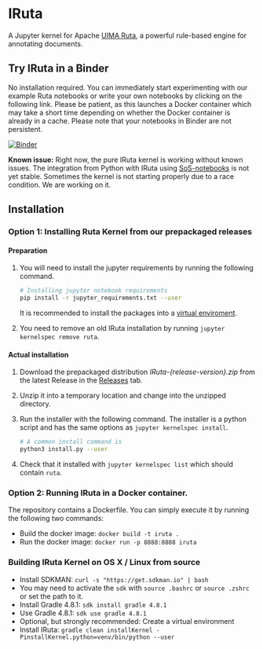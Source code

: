 # IRuta
A Jupyter kernel for Apache [UIMA Ruta](https://uima.apache.org/ruta.html), a powerful rule-based engine for annotating documents.

## Try IRuta in a Binder
No installation required. You can immediately start experimenting with our example Ruta notebooks or write your own notebooks by clicking on the following link.
Please be patient, as this launches a Docker container which may take a short time depending on whether the Docker container is already in a cache. Please note that your notebooks in Binder are not persistent.

[![Binder](https://mybinder.org/badge_logo.svg)](https://mybinder.org/v2/gh/averbis/IRuta/HEAD)

**Known issue:** Right now, the pure IRuta kernel is working without known issues. The integration from Python with IRuta using [SoS-notebooks](https://vatlab.github.io/sos-docs/) is not yet stable. Sometimes the kernel is not starting properly due to a race condition. We are working on it.

## Installation
### Option 1: Installing Ruta Kernel from our prepackaged releases
#### Preparation

1. You will need to install the jupyter requirements by running the following command.

    ```bash
    # Installing jupyter notebook requirements
    pip install -r jupyter_requirements.txt --user
    ```

    It is recommended to install the packages into a [virtual enviroment](https://docs.python.org/3/tutorial/venv.html).

2. You need to remove an old IRuta installation by running `jupyter kernelspec remove ruta`. 

#### Actual installation

1. Download the prepackaged distribution *IRuta-{release-version}.zip* from the latest Release in the [Releases](https://github.com/averbis/IRuta/releases) tab. 

2. Unzip it into a temporary location and change into the unzipped directory.

3. Run the installer with the following command. The installer is a python script and has the same options as `jupyter kernelspec install`.

    ```bash
    # A common install command is
    python3 install.py --user
    ```

4. Check that it installed with `jupyter kernelspec list` which should contain `ruta`.

### Option 2: Running IRuta in a Docker container.
The repository contains a Dockerfile. You can simply execute it by running the following two commands:
* Build the docker image: `docker build -t iruta .`
* Run the docker image: `docker run -p 8888:8888 iruta`

### Building IRuta Kernel on OS X / Linux from source
* Install SDKMAN: `curl -s "https://get.sdkman.io" | bash`
* You may need to activate the `sdk` with `source .bashrc` or `source .zshrc` or set the path to it.
* Install Gradle 4.8.1: `sdk install gradle 4.8.1`
* Use Gradle 4.8.1: `sdk use gradle 4.8.1`
* Optional, but strongly recommended: Create a virtual environment
* Install IRuta: `gradle clean installKernel -PinstallKernel.python=venv/bin/python --user` 
